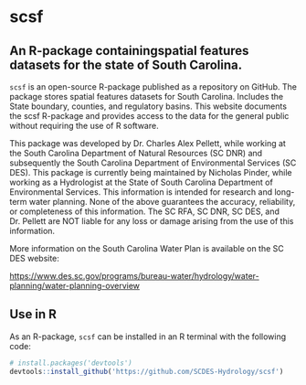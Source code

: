 <!-- README.md is generated from README.Rmd. Please edit that file -->

# scsf

## An R-package containingspatial features datasets for the state of South Carolina.

`scsf` is an open-source R-package published as a repository on
GitHub. The package stores spatial features datasets for South Carolina. Includes the
State boundary, counties, and regulatory basins. This website documents the scsf
R-package and provides access to the data for the general public without
requiring the use of R software.

This package was developed by Dr. Charles Alex Pellett, while working at
the South Carolina Department of Natural Resources (SC DNR) and
subsequently the South Carolina Department of Environmental Services (SC
DES). This package is currently being maintained by Nicholas Pinder, while
working as a Hydrologist at the State of South Carolina Department of 
Environmental Services. This information is intended for research and long-term water
planning. None of the above guarantees the accuracy, reliability, or
completeness of this information. The SC RFA, SC DNR, SC DES, and
Dr. Pellett are NOT liable for any loss or damage arising from the use
of this information.


More information on the South Carolina Water Plan is available on the SC
DES website:

<https://www.des.sc.gov/programs/bureau-water/hydrology/water-planning/water-planning-overview>


## Use in R

As an R-package, `scsf` can be installed in an R terminal with
the following code:

``` r
# install.packages('devtools') 
devtools::install_github('https://github.com/SCDES-Hydrology/scsf')
```
